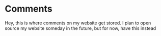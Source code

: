 # Comments

Hey, this is where comments on my website get stored. I plan to open source my website someday in the future, but for now, have this instead
